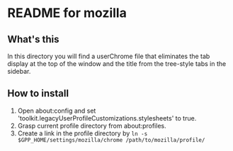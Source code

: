 # README for mozilla

## What's this

In this directory you will find a userChrome file that eliminates the tab display at the top of the window and the title from the tree-style tabs in the sidebar. 

## How to install

1. Open about:config and set 'toolkit.legacyUserProfileCustomizations.stylesheets' to true.
1. Grasp current profile directory from about:profiles.
1. Create a link in the profile directory by `ln -s $GPP_HOME/settings/mozilla/chrome /path/to/mozilla/profile/`

